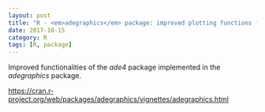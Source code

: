 ```yaml
---
layout: post
title: "R - <em>adegraphics</em> package: improved plotting functions for multivariate analyses"
date: 2017-10-15
category: R
tags: [R, package]
---
```


Improved functionalities of the <em>ade4</em> package implemented in the <em>adegraphics</em> package.


https://cran.r-project.org/web/packages/adegraphics/vignettes/adegraphics.html



